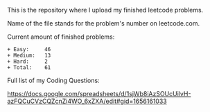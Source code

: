 This is the repository where I upload my finished leetcode problems. 

Name of the file stands for the problem's number on leetcode.com. 

Current amount of finished problems:

    + Easy:     46
    + Medium:   13
    + Hard:     2
    + Total:    61

Full list of my Coding Questions:

https://docs.google.com/spreadsheets/d/1sjWb8iAzSOUcUilvH-azFQCuCVzCQZcnZi4WO_6xZXA/edit#gid=1656161033

